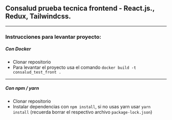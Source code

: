 ## Consalud prueba tecnica frontend - React.js., Redux, Tailwindcss.

---

### Instrucciones para levantar proyecto:

##### Con Docker

-  Clonar repositorio
-  Para levantar el proyecto usa el comando `docker build -t consalud_test_front .` 

---

##### Con npm / yarn

-  Clonar repositorio
-  Instalar dependencias con `npm install`, si no usas yarn usar `yarn install` (recuerda borrar el respectivo archivo `package-lock.json`)

